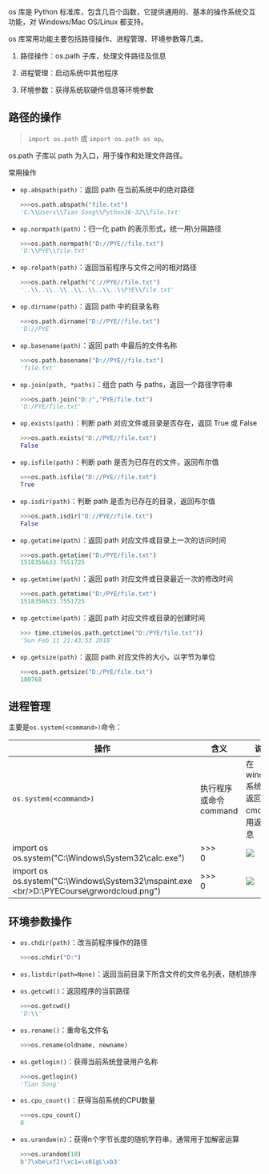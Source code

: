 os 库是 Python 标准库，包含几百个函数，它提供通用的、基本的操作系统交互功能，对 Windows/Mac OS/Linux 都支持。

os 库常用功能主要包括路径操作、进程管理、环境参数等几类。

1. 路径操作：os.path 子库，处理文件路径及信息

2. 进程管理：启动系统中其他程序

3. 环境参数：获得系统软硬件信息等环境参数

## 路径的操作

> `import os.path` 或 `import os.path as op`。

os.path 子库以 path 为入口，用于操作和处理文件路径。

常用操作

- `op.abspath(path)`：返回 path 在当前系统中的绝对路径

    ```python
    >>>os.path.abspath("file.txt")
    'C:\\Users\\Tian Song\\Python36-32\\file.txt'
    ```

- `op.normpath(path)`：归一化 path 的表示形式，统一用\\分隔路径

  ```python
  >>>os.path.normpath("D://PYE//file.txt")
  'D:\\PYE\\file.txt'
  ```

- `op.relpath(path)`：返回当前程序与文件之间的相对路径

  ```python
  >>>os.path.relpath("C://PYE//file.txt")
  '..\\..\\..\\..\\..\\..\\..\\PYE\\file.txt'
  ```

- `op.dirname(path)`：返回 path 中的目录名称

  ```python
  >>>os.path.dirname("D://PYE//file.txt")
  'D://PYE'
  ```

- `op.basename(path)`：返回 path 中最后的文件名称

  ```python
  >>>os.path.basename("D://PYE//file.txt")
  'file.txt'
  ```

- `op.join(path, *paths)`：组合 path 与 paths，返回一个路径字符串

  ```python
  >>>os.path.join("D:/","PYE/file.txt")
  'D:/PYE/file.txt'
  ```

- `op.exists(path)`：判断 path 对应文件或目录是否存在，返回 True 或 False

  ```python
  >>>os.path.exists("D://PYE//file.txt")
  False
  ```

- `op.isfile(path)`：判断 path 是否为已存在的文件，返回布尔值

  ```python
  >>>os.path.isfile("D://PYE//file.txt")
  True
  ```

- `op.isdir(path)`：判断 path 是否为已存在的目录，返回布尔值

  ```python
  >>>os.path.isdir("D://PYE//file.txt")
  False
  ```

- `op.getatime(path)`：返回 path 对应文件或目录上一次的访问时间

  ```python
  >>>os.path.getatime("D:/PYE/file.txt")
  1518356633.7551725
  ```

- `op.getmtime(path)`：返回 path 对应文件或目录最近一次的修改时间

  ```python
  >>>os.path.getmtime("D:/PYE/file.txt")
  1518356633.7551725
  ```

- `op.getctime(path)`：返回 path 对应文件或目录的创建时间

  ```python
  >>> time.ctime(os.path.getctime("D:/PYE/file.txt"))
  'Sun Feb 11 21:43:53 2018'
  ```

- `op.getsize(path)`：返回 path 对应文件的大小，以字节为单位

  ```python
  >>>os.path.getsize("D:/PYE/file.txt")
  180768
  ```

## 进程管理

主要是`os.system(<command>)`命令：

| 操作                                                         | 含义                  | 说明                                                 |
| ------------------------------------------------------------ | --------------------- | ---------------------------------------------------- |
| `os.system(<command>)`                                       | 执行程序或命令command | 在windows系统中，返回值为cmd的调用返回信息           |
| import os<br />os.system("C:\\Windows\\System32\\calc.exe")  | >>><br />0            | ![](../../resources/images/notebooks/Python/242.png) |
| import os<br/>os.system("C:\\Windows\\System32\\mspaint.exe \<br/>D:\\PYECourse\\grwordcloud.png") | \>>><br />0           | ![](../../resources/images/notebooks/Python/243.png) |

## 环境参数操作

- `os.chdir(path)`：改当前程序操作的路径

    ```python
    >>>os.chdir("D:")
    ```

- `os.listdir(path=None)`：返回当前目录下所含文件的文件名列表，随机排序

- `os.getcwd()`：返回程序的当前路径

    ```python
    >>>os.getcwd()
    'D:\\'
    ```

- `os.rename()`：重命名文件名

    ```python
    >>>os.rename(oldname, newname)
    ```

- `os.getlogin()`：获得当前系统登录用户名称

    ```python
    >>>os.getlogin()
    'Tian Song'
    ```

- `os.cpu_count()`：获得当前系统的CPU数量

    ```python
    >>>os.cpu_count()
    8
    ```

- `os.urandom(n)`：获得n个字节长度的随机字符串，通常用于加解密运算

    ```python
    >>>os.urandom(10)
    b'7\xbe\xf2!\xc1=\x01gL\xb3'
    ```

